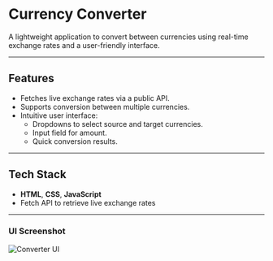 #  Currency Converter

A lightweight application to convert between currencies using real-time exchange rates and a user-friendly interface.

---

##  Features

- Fetches live exchange rates via a public API.
- Supports conversion between multiple currencies.
- Intuitive user interface:
  - Dropdowns to select source and target currencies.
  - Input field for amount.
  - Quick conversion results.

---

##  Tech Stack

- **HTML**, **CSS**, **JavaScript**
- Fetch API to retrieve live exchange rates
  
---
###  UI Screenshot

![Converter UI](images.png)
